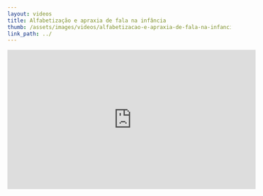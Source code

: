 ```yaml
---
layout: videos
title: Alfabetização e apraxia de fala na infância
thumb: /assets/images/videos/alfabetizacao-e-apraxia-de-fala-na-infancia.png
link_path: ../
---
```


<iframe width="560" height="315" src="https://www.youtube.com/embed/OjF3dTQnsVE" frameborder="0" allow="accelerometer; autoplay; clipboard-write; encrypted-media; gyroscope; picture-in-picture" allowfullscreen></iframe>

